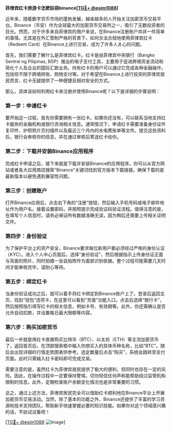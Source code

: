 **菲律宾红卡旅游卡怎麽註冊binance[[TG💪+ @esim1088](https://t.me/s/esim1088)]**

近年来，随着数字货币市场的蓬勃发展，越来越多的人开始关注加密货币交易平台。Binance（币安）作为全球最大的加密货币交易所之一，吸引了无数投资者的目光。然而，对于许多来自菲律宾的用户来说，在Binance注册账户并非一件简单的事情。尤其是在外汇管制严格的背景下，如何合法合规地使用菲律宾红卡（Redeem Card）在Binance上进行交易，成为了许多人关心的问题。

首先，我们需要了解什么是菲律宾红卡。红卡是由菲律宾中央银行（Bangko Sentral ng Pilipinas, BSP）推出的电子支付工具，主要用于促进跨境资金流动和简化个人及企业的国际汇款业务。持有红卡的用户可以通过它完成各种金融操作，包括但不限于跨境转账、购物支付等。对于希望在Binance上进行投资的菲律宾居民而言，红卡无疑提供了一种便捷且相对安全的方式。

那么，具体该如何利用红卡来注册并使用Binance呢？以下是详细的步骤说明：

### 第一步：申请红卡

要开始这一过程，首先你需要拥有一张红卡。如果你还没有，可以联系当地支持红卡服务的金融机构或银行咨询相关信息。通常情况下，申请红卡需要准备身份证件复印件、护照照片页扫描件以及最近三个月内的水电费账单等文件。提交这些资料后，银行会审核你的信息，并在通过审核后寄送红卡给你。

### 第二步：下载并安装Binance应用程序

完成红卡申请之后，接下来就是下载并安装Binance的应用程序。你可以从官方网站或者各大应用商店搜索“Binance”关键词找到官方版本下载链接。确保下载的是最新版本以避免遇到兼容性问题。

### 第三步：创建账户

打开Binance应用后，点击右下角的“注册”按钮，然后输入手机号码或电子邮件地址作为用户名。接着设置密码，并按照提示完成验证码验证流程。值得注意的是，在填写个人信息时，请务必保证所有数据准确无误，因为稍后还需要上传相关证明文件。

### 第四步：身份验证

为了保护平台上的资产安全，Binance要求每位新用户都必须经过严格的身份认证（KYC）。进入个人中心页面后，选择“身份验证”，然后根据指示上传身份证正面与背面的照片，同时拍摄一张自拍照作为面部识别依据。整个过程可能需要几天时间才能审核完毕，请耐心等待。

### 第五步：绑定红卡

当身份验证成功之后，就可以着手将红卡绑定到Binance账户上了。登录后返回主页，找到“钱包”选项卡，在这里可以看到“充值”功能入口。点击后选择“银行卡”，然后按照指引填写红卡的相关信息，例如卡号、有效期等。此外，你还需确认是否允许自动扣款，并设置每日最大限额等内容。

### 第六步：购买加密货币

最后一步就是用红卡直接购买比特币（BTC）、以太坊（ETH）等主流加密货币了。返回首页后，在顶部搜索框中输入你想买入的具体币种名称，比如“BTC”。随后会出现详细的行情走势图表供参考。选定数量后点击“购买”，系统会跳转至支付页面，此时只需输入红卡密码即可完成交易。

需要注意的是，虽然红卡为菲律宾居民提供了极大的便利，但同时也存在一定的风险。因此，在操作过程中一定要保持警惕，切勿轻信任何声称能帮助绕过监管机构限制的信息。此外，定期检查账户余额变化情况也是非常重要的习惯。

总之，通过上述方法，菲律宾居民完全可以借助红卡顺利地在Binance平台上开展加密货币交易活动。当然，除了基本的功能之外，Binance还提供了丰富的学习资源和技术支持团队，帮助新手快速掌握必要的知识技能。如果你对这个领域感兴趣的话，不妨试试看吧！

[[TG💪+ @esim1088](https://t.me/s/esim1088) ![Image](https://i.postimg.cc/4NQfJmqS/Snipaste-2025-05-13-00-14-12.png)]